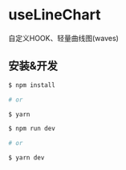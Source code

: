 # useLineChart

自定义HOOK、轻量曲线图(waves)

## 安装&开发

```bash
$ npm install 

# or

$ yarn
```

```bash
$ npm run dev

# or

$ yarn dev
```